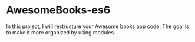 # AwesomeBooks-es6
In this project, I will restructure your Awesome books app code. The goal is to make it more organized by using modules.
